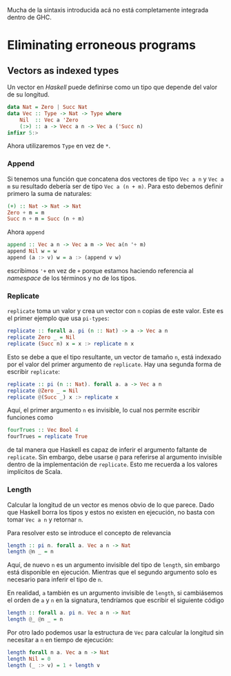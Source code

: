 Mucha de la sintaxis introducida acá no está completamente integrada dentro de GHC.

# Eliminating erroneous programs

## Vectors as indexed types

Un vector en _Haskell_ puede definirse como un tipo que depende del valor de su longitud.

```haskell
data Nat = Zero | Succ Nat
data Vec :: Type -> Nat -> Type where
    Nil  :: Vec a 'Zero
    (:>) :: a -> Vecc a n -> Vec a ('Succ n)
infixr 5:>
```

Ahora utilizaremos `Type` en vez de `*`.

### Append

Si tenemos una función que concatena dos vectores de tipo `Vec a n` y `Vec a m` su resultado debería ser de tipo `Vec a (n + m)`. Para esto debemos definir primero la suma de naturales:

```haskell
(+) :: Nat -> Nat -> Nat
Zero + m = m
Succ n + m = Succ (n + m)
```

Ahora `append`

```haskell
append :: Vec a n -> Vec a m -> Vec a(n '+ m)
append Nil w = w
append (a :> v) w = a :> (append v w)
```

escribimos `'+` en vez de `+` porque estamos haciendo referencia al _namespace_ de los términos y no de los tipos.

### Replicate

`replicate` toma un valor y crea un vector con `n` copias de este valor. Este es el primer ejemplo que usa `pi-types`:

```haskell
replicate :: forall a. pi (n :: Nat) -> a -> Vec a n
replicate Zero _ = Nil
replicate (Succ n) x = x :> replicate n x
```

Esto se debe a que el tipo resultante, un vector de tamaño `n`, está indexado por el valor del primer argumento de `replicate`. Hay una segunda forma de escribir `replicate`:

```haskell
replicate :: pi (n :: Nat). forall a. a -> Vec a n
replicate @Zero _ = Nil
replicate @(Succ _) x :> replicate x
```

Aquí, el primer argumento `n` es invisible, lo cual nos permite escribir funciones como

```haskell
fourTrues :: Vec Bool 4
fourTrues = replicate True
```

de tal manera que Haskell es capaz de inferir el argumento faltante de `replicate`. Sin embargo, debe usarse `@` para referirse al argumento invisible dentro de la implementación de `replicate`. Esto me recuerda a los valores implícitos de Scala.

### Length

Calcular la longitud de un vector es menos obvio de lo que parece. Dado que Haskell borra los tipos y estos no existen en ejecución, no basta con tomar `Vec a n` y retornar `n`.

Para resolver esto se introduce el concepto de relevancia

```haskell
length :: pi n. forall a. Vec a n -> Nat
length @n _ = n
```

Aquí, de nuevo `n` es un argumento invisible del tipo de `length`, sin embargo está disponible en ejecución. Mientras que el segundo argumento solo es necesario para inferir el tipo de `n`.

En realidad, `a` también es un argumento invisible de `length`, si cambiásemos el orden de `a` y `n` en la signatura, tendríamos que escribir el siguiente código

```haskell
length :: forall a. pi n. Vec a n -> Nat
length @_ @n _ = n
```

Por otro lado podemos usar la estructura de `Vec` para calcular la longitud sin necesitar a `n` en tiempo de ejecución:

```haskell
length forall n a. Vec a n -> Nat
length Nil = 0
length (_ :> v) = 1 + length v
```
